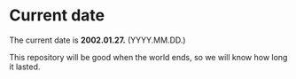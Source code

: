 # Current date

The current date is **2002.01.27.** (YYYY.MM.DD.)

This repository will be good when the world ends, so we will know how long it lasted.